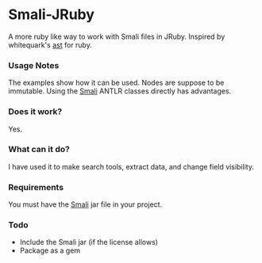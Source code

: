 # Smali-JRuby
A more ruby like way to work with Smali files in JRuby. Inspired by whitequark's [ast] for ruby.

### Usage Notes
The examples show how it can be used. Nodes are suppose to be immutable. Using the [Smali] ANTLR classes directly has advantages.

### Does it work?
Yes.

### What can it do?
I have used it to make search tools, extract data, and change field visibility.

### Requirements
You must have the [Smali] jar file in your project.

### Todo
  - Include the Smali jar (if the license  allows)
  - Package as a gem

[Smali]:https://bitbucket.org/JesusFreke/smali/downloads
[ast]:https://github.com/whitequark/ast/